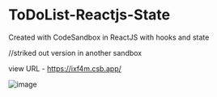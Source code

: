 # ToDoList-Reactjs-State
Created with CodeSandbox in ReactJS  with hooks and state

//striked out version in another sandbox

view URL - https://ixf4m.csb.app/

![image](https://user-images.githubusercontent.com/82470912/124812272-62dd6480-df31-11eb-862d-5d81d73a433f.png)



